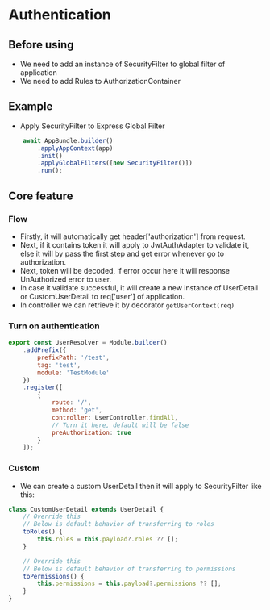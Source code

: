 # Authentication
## Before using
- We need to add an instance of SecurityFilter to global filter of application
- We need to add Rules to AuthorizationContainer
## Example
- Apply SecurityFilter to Express Global Filter
```javascript
    await AppBundle.builder()
        .applyAppContext(app)
        .init()
        .applyGlobalFilters([new SecurityFilter()])
        .run();
```

## Core feature
### Flow
  - Firstly, it will automatically get header['authorization'] from
  request.
  - Next, if it contains token it will apply to JwtAuthAdapter to validate
  it, else it will by pass the first step and get error whenever
  go to authorization.
  - Next, token will be decoded, if error occur here it 
  will response UnAuthorized error to user.
  - In case it validate successful, it will create a new
  instance of UserDetail or CustomUserDetail
  to req['user'] of application.
  - In controller we can retrieve it by decorator `getUserContext(req)`

### Turn on authentication
```javascript
export const UserResolver = Module.builder()
    .addPrefix({
        prefixPath: '/test',
        tag: 'test',
        module: 'TestModule'
    })
    .register([
        {
            route: '/',
            method: 'get',
            controller: UserController.findAll,
            // Turn it here, default will be false
            preAuthorization: true
        }
    ]);

```
### Custom
- We can create a custom UserDetail then it will apply to SecurityFilter like this:
```javascript
class CustomUserDetail extends UserDetail {
    // Override this
    // Below is default behavior of transferring to roles
    toRoles() {
        this.roles = this.payload?.roles ?? [];
    }

    // Override this
    // Below is default behavior of transferring to permissions
    toPermissions() {
        this.permissions = this.payload?.permissions ?? [];
    }
}

```
